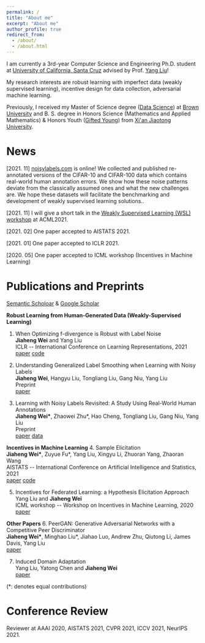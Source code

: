 ```yaml
---
permalink: /
title: "About me"
excerpt: "About me"
author_profile: true
redirect_from: 
  - /about/
  - /about.html
---
```


I am currently a 3rd-year Computer Science and Engineering Ph.D. student at [University of California, Santa Cruz](https://engineering.ucsc.edu/) advised by Prof. [Yang Liu](http://www.yliuu.com/)!

My research interests are robust learning with imperfect data (weakly supervised learning), incentive design for data collection, adversarial machine learning.

Previously, I received my Master of Science degree ([Data Science](https://www.brown.edu/initiatives/data-science/home)) at [Brown University](https://www.brown.edu/) and B. S. degree in Honors Science (Mathematics and Applied Mathematics) & Honors Youth ([Gifted Young](https://en.wikipedia.org/wiki/Special_Class_for_the_Gifted_Young)) from [Xi'an Jiaotong University](http://en.xjtu.edu.cn/).

News
======
[2021. 11] [noisylabels.com](http://www.noisylabels.com/) is online! We collected and published re-annotated versions of the CIFAR-10 and CIFAR-100 data which contains real-world human annotation errors. We show how these noise patterns deviate from the classically assumed ones and what the new challenges are. We hope these datasets will facilitate the benchmarking and development of weakly supervised learning solutions..

[2021. 11] I will give a short talk in the [Weakly Supervised Learning (WSL) workshop](https://wsl-workshop.github.io/acml21.html) at ACML2021.

[2021. 02] One paper accepted to AISTATS 2021.

[2021. 01] One paper accepted to ICLR 2021.

[2020. 05] One paper accepted to ICML workshop (Incentives in Machine Learning)


Publications and Preprints 
======
[Semantic Scholoar](https://www.semanticscholar.org/author/Jiaheng-Wei/103410241) & [Google Scholar](https://scholar.google.com/citations?hl=en&view_op=list_works&gmla=AJsN-F4mzzRmyicjKgyJuE_WLzx_tpVQntZMEAN1HK6chxXKFENXHN68EgZTimHO8MrddNz0k99myPtWpGaSGugghQJktT4mVvqGV33rBg7DnSMTjo5630I&user=gfB8UaIAAAAJ)

**Robust Learning from Human-Generated Data (Weakly-Supervised Learning)**
1.  When Optimizing f-divergence is Robust with Label Noise                 
**Jiaheng Wei** and Yang Liu            
ICLR -- International Conference on Learning Representations, 2021               
[paper](https://openreview.net/forum?id=WesiCoRVQ15)  [code](https://github.com/weijiaheng/Robust-f-divergence-measures)

2.  Understanding Generalized Label Smoothing when Learning with Noisy Labels             
**Jiaheng Wei**, Hangyu Liu, Tongliang Liu, Gang Niu, Yang Liu               
Preprint                 
[paper](https://arxiv.org/abs/2106.04149)  

3.	Learning with Noisy Labels Revisited: A Study Using Real-World Human Annotations           
**Jiaheng Wei\***, Zhaowei Zhu\*, Hao Cheng, Tongliang Liu, Gang Niu, Yang Liu           
Preprint           
[paper](https://arxiv.org/abs/2110.12088)  [data](http://noisylabels.com/)       

**Incentives in Machine Learning**
4.	Sample Elicitation           
**Jiaheng Wei\***, Zuyue Fu*, Yang Liu, Xingyu Li, Zhuoran Yang, Zhaoran Wang           
AISTATS -- International Conference on Artificial Intelligence and Statistics, 2021           
[paper](https://proceedings.mlr.press/v130/wei21c)  [code](https://github.com/weijiaheng/Credible-sample-elicitation)

5.	Incentives for Federated Learning: a Hypothesis Elicitation Approach           
Yang Liu and **Jiaheng Wei**            
ICML workshop -- Workshop on Incentives in Machine Learning, 2020               
[paper](https://arxiv.org/abs/2007.10596)     

**Other Papers**
6.	PeerGAN: Generative Adversarial Networks with a Competitive Peer Discriminator           
**Jiaheng Wei\***, Minghao Liu\*, Jiahao Luo, Andrew Zhu, Qiutong Li, James Davis, Yang Liu           
[paper](https://arxiv.org/abs/2101.07524)           

7.	Induced Domain Adaptation           
Yang Liu, Yatong Chen and **Jiaheng Wei**           
[paper](https://arxiv.org/abs/2107.05911)           

(\*: denotes equal contributions)  

Conference Review
======
Reviewer at AAAI 2020, AISTATS 2021, CVPR 2021, ICCV 2021, NeurIPS 2021.


